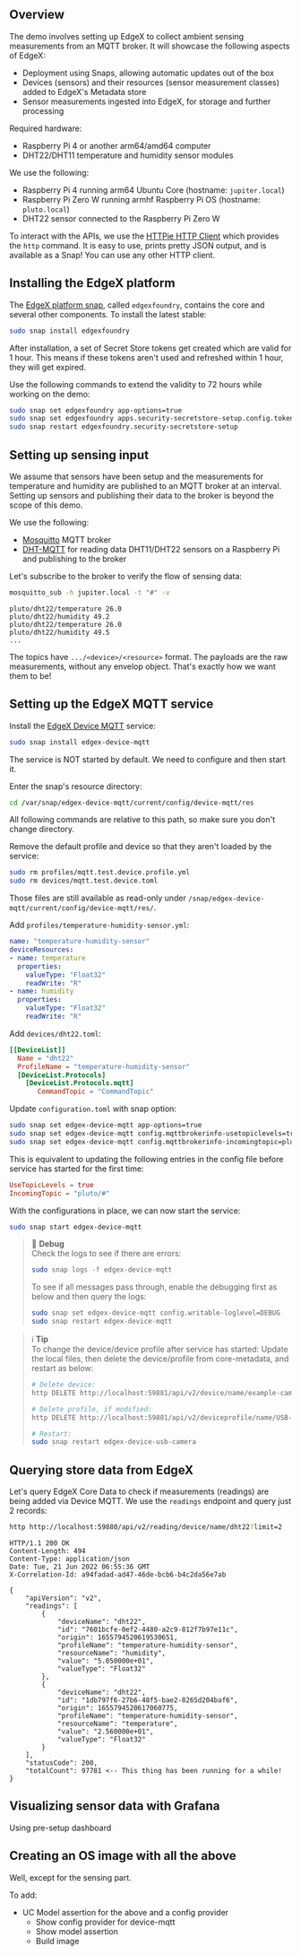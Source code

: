 ## Overview

The demo involves setting up EdgeX to collect ambient sensing measurements from an MQTT broker. It will showcase the following aspects of EdgeX:
- Deployment using Snaps, allowing automatic updates out of the box
- Devices (sensors) and their resources (sensor measurement classes) added to EdgeX's Metadata store
- Sensor measurements ingested into EdgeX, for storage and further processing

Required hardware:
- Raspberry Pi 4 or another arm64/amd64 computer
- DHT22/DHT11 temperature and humidity sensor modules

We use the following:
- Raspberry Pi 4 running arm64 Ubuntu Core (hostname: `jupiter.local`)
- Raspberry Pi Zero W running armhf Raspberry Pi OS (hostname: `pluto.local`)
- DHT22 sensor connected to the Raspberry Pi Zero W

To interact with the APIs, we use the [HTTPie HTTP Client](https://snapcraft.io/httpie) which provides the `http` command. It is easy to use, prints pretty JSON output, and is available as a Snap! You can use any other HTTP client.

## Installing the EdgeX platform

The [EdgeX platform snap](https://snapcraft.io/edgexfoundry), called `edgexfoundry`, contains the core and several other components. To install the latest stable:
```bash
sudo snap install edgexfoundry
```

After installation, a set of Secret Store tokens get created which are valid for 1 hour. 
This means if these tokens aren't used and refreshed within 1 hour, they will get expired.

Use the following commands to extend the validity to 72 hours while working on the demo:
```bash
sudo snap set edgexfoundry app-options=true
sudo snap set edgexfoundry apps.security-secretstore-setup.config.tokenfileprovider-defaulttokenttl=72h
sudo snap restart edgexfoundry.security-secretstore-setup
```

## Setting up sensing input

We assume that sensors have been setup and the measurements for temperature and humidity are published to an MQTT broker at an interval. Setting up sensors and publishing their data to the broker is beyond the scope of this demo. 

We use the following:
- [Mosquitto](https://snapcraft.io/mosquitto) MQTT broker
- [DHT-MQTT](https://github.com/farshidtz/dht-mqtt) for reading data DHT11/DHT22 sensors on a Raspberry Pi and publishing to the broker

Let's subscribe to the broker to verify the flow of sensing data:
```bash
mosquitto_sub -h jupiter.local -t "#" -v
```
```
pluto/dht22/temperature 26.0
pluto/dht22/humidity 49.2
pluto/dht22/temperature 26.0
pluto/dht22/humidity 49.5
...
```

The topics have `.../<device>/<resource>` format. The payloads are the raw measurements, without any envelop object. That's exactly how we want them to be!

## Setting up the EdgeX MQTT service

Install the [EdgeX Device MQTT](https://snapcraft.io/edgex-device-mqtt) service:
```bash
sudo snap install edgex-device-mqtt
```

The service is NOT started by default. We need to configure and then start it.

Enter the snap's resource directory:
```bash
cd /var/snap/edgex-device-mqtt/current/config/device-mqtt/res
```
All following commands are relative to this path, so make sure you don't change directory.

Remove the default profile and device so that they aren't loaded by the service:
```bash
sudo rm profiles/mqtt.test.device.profile.yml
sudo rm devices/mqtt.test.device.toml
```
Those files are still available as read-only under `/snap/edgex-device-mqtt/current/config/device-mqtt/res/`.

Add `profiles/temperature-humidity-sensor.yml`:
```yml
name: "temperature-humidity-sensor"
deviceResources:
- name: temperature
  properties:
    valueType: "Float32"
    readWrite: "R"
- name: humidity
  properties:
    valueType: "Float32"
    readWrite: "R"
```

Add `devices/dht22.toml`:
```toml
[[DeviceList]]
  Name = "dht22"
  ProfileName = "temperature-humidity-sensor"
  [DeviceList.Protocols]
    [DeviceList.Protocols.mqtt]
       CommandTopic = "CommandTopic"
```

Update `configuration.toml` with snap option:
```bash
sudo snap set edgex-device-mqtt app-options=true
sudo snap set edgex-device-mqtt config.mqttbrokerinfo-usetopiclevels=true
sudo snap set edgex-device-mqtt config.mqttbrokerinfo-incomingtopic=pluto/#
```

This is equivalent to updating the following entries in the config file before service has started for the first time:
```toml
UseTopicLevels = true
IncomingTopic = "pluto/#"
```

With the configurations in place, we can now start the service:
```bash
sudo snap start edgex-device-mqtt
```

> 🛑 **Debug**  
> Check the logs to see if there are errors:
> ```bash
> sudo snap logs -f edgex-device-mqtt
> ```
> To see if all messages pass through, enable the debugging first as below and then query the logs:
> ```bash
> sudo snap set edgex-device-mqtt config.writable-loglevel=DEBUG
> sudo snap restart edgex-device-mqtt
> ```

> ℹ **Tip**  
> To change the device/device profile after service has started: Update the local files, then delete the device/profile from core-metadata, and restart as below:
>
> ```bash
> # Delete device:
> http DELETE http://localhost:59881/api/v2/device/name/example-camera
>
> # Delete profile, if modified:
> http DELETE http://localhost:59881/api/v2/deviceprofile/name/USB-Camera-General
>
> # Restart:
> sudo snap restart edgex-device-usb-camera
> ```

## Querying store data from EdgeX
Let's query EdgeX Core Data to check if measurements (readings) are being added via Device MQTT. We use the `readings` endpoint and query just 2 records:
```bash
http http://localhost:59880/api/v2/reading/device/name/dht22?limit=2
```
```
HTTP/1.1 200 OK
Content-Length: 494
Content-Type: application/json
Date: Tue, 21 Jun 2022 06:55:36 GMT
X-Correlation-Id: a94fadad-ad47-46de-bcb6-b4c2da56e7ab

{
    "apiVersion": "v2",
    "readings": [
        {
            "deviceName": "dht22",
            "id": "7601bcfe-0ef2-4480-a2c9-812f7b97e11c",
            "origin": 1655794520619530651,
            "profileName": "temperature-humidity-sensor",
            "resourceName": "humidity",
            "value": "5.050000e+01",
            "valueType": "Float32"
        },
        {
            "deviceName": "dht22",
            "id": "1db797f6-27b6-48f5-bae2-8265d204baf6",
            "origin": 1655794520617060775,
            "profileName": "temperature-humidity-sensor",
            "resourceName": "temperature",
            "value": "2.560000e+01",
            "valueType": "Float32"
        }
    ],
    "statusCode": 200,
    "totalCount": 97781 <-- This thing has been running for a while!
}
```

## Visualizing sensor data with Grafana
Using pre-setup dashboard

## Creating an OS image with all the above
Well, except for the sensing part.

To add:
- UC Model assertion for the above and a config provider
  - Show config provider for device-mqtt
  - Show model assertion
  - Build image
